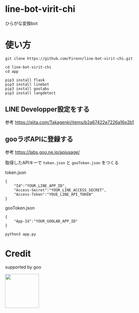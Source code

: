 # line-bot-virit-chi
ひらがな変換bot

# 使い方

```
git clone https://github.com/Fironn/line-bot-virit-chi.git
```

```
cd line-bot-virit-chi
cd app
```

```
pip3 install flask
pip3 install linebot
pip3 install goolabs
pip3 install langdetect 
```

## LINE Developper設定をする
参考  <https://qiita.com/Takagenki/items/b2a67422e7226a16e2b1>


## gooラボAPIに登録する
参考  <https://labs.goo.ne.jp/apiusage/>


取得したAPIキーで `token.json` と `gooToken.json` をつくる

token.json
```
{
    "Id":"YOUR_LINE_APP_ID",
    "Access-Secret":"YOUR_LINE_ACCESS_SECRET",
    "Access-Token":"YOUE_LINE_API_TOKEN"
}
```

gooToken.json
```
{
    "App-Id":"YOUR_GOOLAB_APP_ID"
}
```

```
python3 app.py
```


# Credit

supported by goo

[<img src="http://u.xgoo.jp/img/sgoo.png" width="110px">](http://www.goo.ne.jp/)